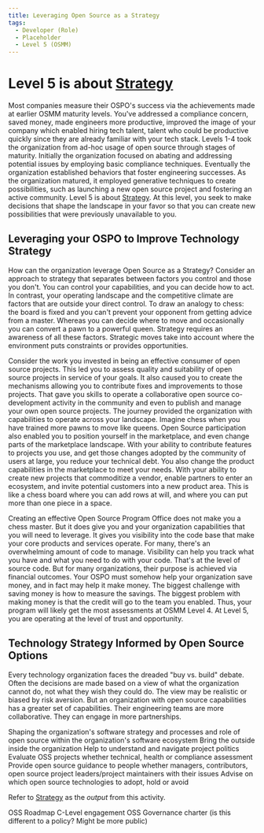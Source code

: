 ```yaml
---
title: Leveraging Open Source as a Strategy
tags: 
  - Developer (Role)
  - Placeholder
  - Level 5 (OSMM)
---
```


# Level 5 is about [Strategy](../Artifacts/Strategy)

Most companies measure their OSPO's success via the achievements made at earlier OSMM maturity levels. You've addressed a compliance concern, saved money, made engineers more productive, improved the image of your company which enabled hiring tech talent, talent who could be productive quickly since they are already familiar with your tech stack. Levels 1-4 took the organization from ad-hoc usage of open source through stages of maturity. Initially the organization focused on abating and addressing potential issues by employing basic compliance techniques. Eventually the organization established behaviors that foster engineering successes. As the organization matured, it employed generative techniques to create possibilities, such as launching a new open source project and fostering an active community. Level 5 is about [Strategy](../Artifacts/Strategy). At this level, you seek to make decisions that shape the landscape in your favor so that you can create new possibilities that were previously unavailable to you.

## Leveraging your OSPO to Improve Technology Strategy

How can the organization leverage Open Source as a Strategy? Consider an approach to strategy that separates between factors you control and those you don't. You can control your capabilities, and you can decide how to act. In contrast, your operating landscape and the competitive climate are factors that are outside your direct control. To draw an analogy to chess: the board is fixed and you can't prevent your opponent from getting advice from a master. Whereas you can decide where to move and occasionally you can convert a pawn to a powerful queen. Strategy requires an awareness of all these factors. Strategic moves take into account where the environment puts constraints or provides opportunities.

Consider the work you invested in being an effective consumer of open source projects. This led you to assess quality and suitability of open source projects in service of your goals. It also caused you to create the mechanisms allowing you to contribute fixes and improvements to those projects. That gave you skills to operate a collaborative open source co-development activity in the community and even to publish and manage your own open source projects. The journey provided the organization with capabilities to operate across your landscape. Imagine chess when you have trained more pawns to move like queens. Open Source participation also enabled you to position yourself in the marketplace, and even change parts of the marketplace landscape. With your ability to contribute features to projects you use, and get those changes adopted by the community of users at large, you reduce your technical debt. You also change the product capabilities in the marketplace to meet your needs. With your ability to create new projects that commoditize a vendor, enable partners to enter an ecosystem, and invite potential customers into a new product area. This is like a chess board where you can add rows at will, and where you can put more than one piece in a space.

Creating an effective Open Source Program Office does not make you a chess master. But it does give you and your organization capabilities that you will need to leverage. It gives you visibility into the code base that make your core products and services operate. For many, there's an overwhelming amount of code to manage. Visibility can help you track what you have and what you need to do with your code. That's at the level of source code. But for many organizations, their purpose is achieved via financial outcomes. Your OSPO must somehow help your organization save money, and in fact may help it make money. The biggest challenge with saving money is how to measure the savings. The biggest problem with making money is that the credit will go to the team you enabled. Thus, your program will likely get the most assessments at OSMM Level 4. At Level 5, you are operating at the level of trust and opportunity.

## Technology Strategy Informed by Open Source Options

Every technology organization faces the dreaded "buy vs. build" debate. Often the decisions are made based on a view of what the organization cannot do, not what they wish they could do. The view may be realistic or biased by risk aversion. But an organization with open source capabilities has a greater set of capabilities. Their engineering teams are more collaborative. They can engage in more partnerships. 

Shaping the organization's software strategy and processes and role of open source within the organization's software ecosystem Bring the outside inside the organization Help to understand and navigate project politics Evaluate OSS projects whether technical, health or compliance assessment Provide open source guidance to people whether managers, contributors, open source project leaders/project maintainers with their issues Advise on which open source technologies to adopt, hold or avoid

Refer to [Strategy](../Artifacts/Strategy) as the _output_ from this activity.


OSS Roadmap
C-Level engagement
OSS Governance charter (is this different to a policy? Might be more public)
